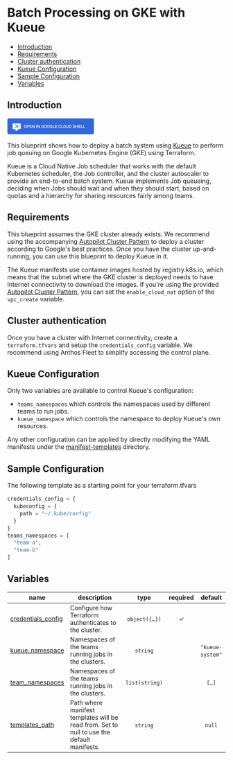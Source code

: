 # Batch Processing on GKE with Kueue

<!-- BEGIN TOC -->
- [Introduction](#introduction)
- [Requirements](#requirements)
- [Cluster authentication](#cluster-authentication)
- [Kueue Configuration](#kueue-configuration)
- [Sample Configuration](#sample-configuration)
- [Variables](#variables)
<!-- END TOC -->

## Introduction
<a href="https://shell.cloud.google.com/cloudshell/editor?cloudshell_git_repo=https://github.com/GoogleCloudPlatform/cloud-foundation-fabric.git&cloudshell_tutorial=batch/tutorial.md&cloudshell_git_branch=master&cloudshell_workspace=blueprints/gke/patterns&show=ide%2Cterminal">
<img width="200px" src="../../../../assets/images/cloud-shell-button.png">
</a>

This blueprint shows how to deploy a batch system using [Kueue](https://kueue.sigs.k8s.io/docs/overview/) to perform job queuing on Google Kubernetes Engine (GKE) using Terraform.

Kueue is a Cloud Native Job scheduler that works with the default Kubernetes scheduler, the Job controller, and the cluster autoscaler to provide an end-to-end batch system. Kueue implements Job queueing, deciding when Jobs should wait and when they should start, based on quotas and a hierarchy for sharing resources fairly among teams.


## Requirements

This blueprint assumes the GKE cluster already exists. We recommend using the accompanying [Autopilot Cluster Pattern](../autopilot-cluster) to deploy a cluster according to Google's best practices. Once you have the cluster up-and-running, you can use this blueprint to deploy Kueue in it.

The Kueue manifests use container images hosted by registry.k8s.io, which means that the subnet where the GKE cluster is deployed needs to have Internet connectivity to download the images. If you're using the provided [Autopilot Cluster Pattern](../autopilot-cluster), you can set the `enable_cloud_nat` option of the `vpc_create` variable.

## Cluster authentication
Once you have a cluster with Internet connectivity, create a `terraform.tfvars` and setup the `credentials_config` variable. We recommend using Anthos Fleet to simplify accessing the control plane.

## Kueue Configuration

Only two variables are available to control Kueue's configuration:
- `teams_namespaces` which controls the namespaces used by different teams to run jobs.
- `kueue_namespace` which controls the namespace to deploy Kueue's own resources.

Any other configuration can be applied by directly modifying the YAML manifests under the [manifest-templates](manifest-templates) directory.

## Sample Configuration

The following template as a starting point for your terraform.tfvars
```tfvars
credentials_config = {
  kubeconfig = {
    path = "~/.kube/config"
  }
}
teams_namespaces = [
  "team-a",
  "team-b"
]
```
<!-- BEGIN TFDOC -->
## Variables

| name | description | type | required | default |
|---|---|:---:|:---:|:---:|
| [credentials_config](variables.tf#L17) | Configure how Terraform authenticates to the cluster. | <code title="object&#40;&#123;&#10;  fleet_host &#61; optional&#40;string&#41;&#10;  kubeconfig &#61; optional&#40;object&#40;&#123;&#10;    context &#61; optional&#40;string&#41;&#10;    path    &#61; optional&#40;string, &#34;&#126;&#47;.kube&#47;config&#34;&#41;&#10;  &#125;&#41;&#41;&#10;&#125;&#41;">object&#40;&#123;&#8230;&#125;&#41;</code> | ✓ |  |
| [kueue_namespace](variables.tf#L36) | Namespaces of the teams running jobs in the clusters. | <code>string</code> |  | <code>&#34;kueue-system&#34;</code> |
| [team_namespaces](variables.tf#L43) | Namespaces of the teams running jobs in the clusters. | <code>list&#40;string&#41;</code> |  | <code title="&#91;&#10;  &#34;team-a&#34;,&#10;  &#34;team-b&#34;&#10;&#93;">&#91;&#8230;&#93;</code> |
| [templates_path](variables.tf#L53) | Path where manifest templates will be read from. Set to null to use the default manifests. | <code>string</code> |  | <code>null</code> |
<!-- END TFDOC -->
